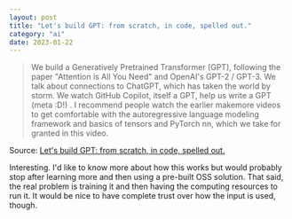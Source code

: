 ```yaml
---
layout: post
title: "Let's build GPT: from scratch, in code, spelled out."
category: "ai"
date: 2023-01-22
---
```


>We build a Generatively Pretrained Transformer (GPT), following the paper "Attention is All You Need" and OpenAI's GPT-2 / GPT-3. We talk about connections to ChatGPT, which has taken the world by storm. We watch GitHub Copilot, itself a GPT, help us write a GPT (meta :D!) . I recommend people watch the earlier makemore videos to get comfortable with the autoregressive language modeling framework and basics of tensors and PyTorch nn, which we take for granted in this video.

Source: [Let's build GPT: from scratch, in code, spelled out.](https://www.youtube.com/watch?v=kCc8FmEb1nY)

Interesting.  I'd like to know more about how this works but would probably stop after learning more and then using a pre-built OSS solution.  That said, the real problem is training it and then having the computing resources to run it.  It would be nice to have complete trust over how the input is used, though.
